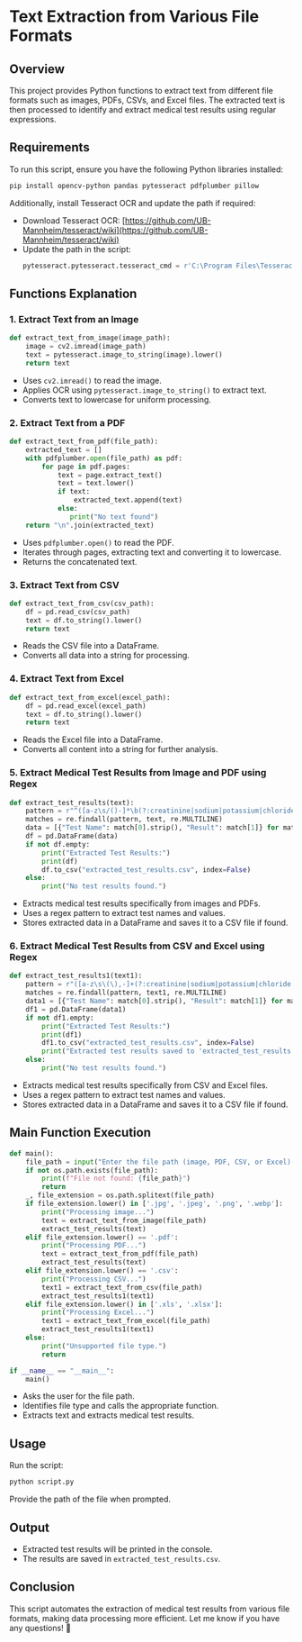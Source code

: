 # Text Extraction from Various File Formats

## Overview
This project provides Python functions to extract text from different file formats such as images, PDFs, CSVs, and Excel files. The extracted text is then processed to identify and extract medical test results using regular expressions.

## Requirements
To run this script, ensure you have the following Python libraries installed:

```sh
pip install opencv-python pandas pytesseract pdfplumber pillow
```

Additionally, install Tesseract OCR and update the path if required:
- Download Tesseract OCR: [https://github.com/UB-Mannheim/tesseract/wiki](https://github.com/UB-Mannheim/tesseract/wiki)
- Update the path in the script:
  ```python
  pytesseract.pytesseract.tesseract_cmd = r'C:\Program Files\Tesseract-OCR\tesseract.exe'
  ```

## Functions Explanation

### 1. Extract Text from an Image
```python
def extract_text_from_image(image_path):
    image = cv2.imread(image_path)
    text = pytesseract.image_to_string(image).lower()
    return text
```
- Uses `cv2.imread()` to read the image.
- Applies OCR using `pytesseract.image_to_string()` to extract text.
- Converts text to lowercase for uniform processing.

### 2. Extract Text from a PDF
```python
def extract_text_from_pdf(file_path):
    extracted_text = []
    with pdfplumber.open(file_path) as pdf:
        for page in pdf.pages:
            text = page.extract_text()
            text = text.lower()
            if text:
                extracted_text.append(text)
            else:
               print("No text found")
    return "\n".join(extracted_text)
```
- Uses `pdfplumber.open()` to read the PDF.
- Iterates through pages, extracting text and converting it to lowercase.
- Returns the concatenated text.

### 3. Extract Text from CSV
```python
def extract_text_from_csv(csv_path):
    df = pd.read_csv(csv_path)
    text = df.to_string().lower()
    return text
```
- Reads the CSV file into a DataFrame.
- Converts all data into a string for processing.

### 4. Extract Text from Excel
```python
def extract_text_from_excel(excel_path):
    df = pd.read_excel(excel_path)
    text = df.to_string().lower()
    return text
```
- Reads the Excel file into a DataFrame.
- Converts all content into a string for further analysis.

### 5. Extract Medical Test Results from Image and PDF using Regex
```python
def extract_test_results(text):
    pattern = r"^([a-z\s/()-]*\b(?:creatinine|sodium|potassium|chloride|electrolytes|blood urea nitrogen|bun|glomerular filtration rate|gfr)\b[a-z\s]*)\s+(\d+\.?\d*)[^\n]*$"
    matches = re.findall(pattern, text, re.MULTILINE)
    data = [{"Test Name": match[0].strip(), "Result": match[1]} for match in matches]
    df = pd.DataFrame(data)
    if not df.empty:
        print("Extracted Test Results:")
        print(df)
        df.to_csv("extracted_test_results.csv", index=False)
    else:
        print("No test results found.")
```
- Extracts medical test results specifically from images and PDFs.
- Uses a regex pattern to extract test names and values.
- Stores extracted data in a DataFrame and saves it to a CSV file if found.

### 6. Extract Medical Test Results from CSV and Excel using Regex
```python
def extract_test_results1(text1):
    pattern = r"([a-z\s\(\),-]+(?:creatinine|sodium|potassium|chloride|electrolytes|blood urea nitrogen|bun|glomerular filtration rate|gfr)[a-z\s\(\),-]*)\s+(\d+\.?\d*)?"
    matches = re.findall(pattern, text1, re.MULTILINE)
    data1 = [{"Test Name": match[0].strip(), "Result": match[1]} for match in matches]
    df1 = pd.DataFrame(data1)
    if not df1.empty:
        print("Extracted Test Results:")
        print(df1)
        df1.to_csv("extracted_test_results.csv", index=False)
        print("Extracted test results saved to 'extracted_test_results.csv'.")
    else:
        print("No test results found.")
```
- Extracts medical test results specifically from CSV and Excel files.
- Uses a regex pattern to extract test names and values.
- Stores extracted data in a DataFrame and saves it to a CSV file if found.

## Main Function Execution
```python
def main():
    file_path = input("Enter the file path (image, PDF, CSV, or Excel): ")
    if not os.path.exists(file_path):
        print(f"File not found: {file_path}")
        return
    _, file_extension = os.path.splitext(file_path)
    if file_extension.lower() in ['.jpg', '.jpeg', '.png', '.webp']:
        print("Processing image...")
        text = extract_text_from_image(file_path)
        extract_test_results(text)
    elif file_extension.lower() == '.pdf':
        print("Processing PDF...")
        text = extract_text_from_pdf(file_path)
        extract_test_results(text)
    elif file_extension.lower() == '.csv':
        print("Processing CSV...")
        text1 = extract_text_from_csv(file_path)
        extract_test_results1(text1)
    elif file_extension.lower() in ['.xls', '.xlsx']:
        print("Processing Excel...")
        text1 = extract_text_from_excel(file_path)
        extract_test_results1(text1)
    else:
        print("Unsupported file type.")
        return

if __name__ == "__main__":
    main()
```
- Asks the user for the file path.
- Identifies file type and calls the appropriate function.
- Extracts text and extracts medical test results.

## Usage
Run the script:
```sh
python script.py
```
Provide the path of the file when prompted.

## Output
- Extracted test results will be printed in the console.
- The results are saved in `extracted_test_results.csv`.

## Conclusion
This script automates the extraction of medical test results from various file formats, making data processing more efficient. Let me know if you have any questions! 🚀


